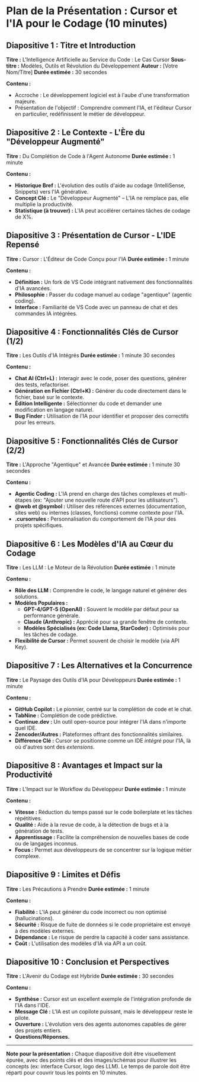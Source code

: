 # Plan de la Présentation : Cursor et l'IA pour le Codage (10 minutes)

## Diapositive 1 : Titre et Introduction
**Titre :** L'Intelligence Artificielle au Service du Code : Le Cas Cursor
**Sous-titre :** Modèles, Outils et Révolution du Développement
**Auteur :** [Votre Nom/Titre]
**Durée estimée :** 30 secondes

**Contenu :**
*   Accroche : Le développement logiciel est à l'aube d'une transformation majeure.
*   Présentation de l'objectif : Comprendre comment l'IA, et l'éditeur Cursor en particulier, redéfinissent le métier de développeur.

## Diapositive 2 : Le Contexte - L'Ère du "Développeur Augmenté"
**Titre :** Du Complétion de Code à l'Agent Autonome
**Durée estimée :** 1 minute

**Contenu :**
*   **Historique Bref :** L'évolution des outils d'aide au codage (IntelliSense, Snippets) vers l'IA générative.
*   **Concept Clé :** Le "Développeur Augmenté" – L'IA ne remplace pas, elle multiplie la productivité.
*   **Statistique (à trouver) :** L'IA peut accélérer certaines tâches de codage de X%.

## Diapositive 3 : Présentation de Cursor - L'IDE Repensé
**Titre :** Cursor : L'Éditeur de Code Conçu pour l'IA
**Durée estimée :** 1 minute

**Contenu :**
*   **Définition :** Un fork de VS Code intégrant nativement des fonctionnalités d'IA avancées.
*   **Philosophie :** Passer du codage manuel au codage "agentique" (agentic coding).
*   **Interface :** Familiarité de VS Code avec un panneau de chat et des commandes IA intégrées.

## Diapositive 4 : Fonctionnalités Clés de Cursor (1/2)
**Titre :** Les Outils d'IA Intégrés
**Durée estimée :** 1 minute 30 secondes

**Contenu :**
*   **Chat AI (Ctrl+L) :** Interagir avec le code, poser des questions, générer des tests, refactoriser.
*   **Génération en Fichier (Ctrl+K) :** Générer du code directement dans le fichier, basé sur le contexte.
*   **Édition Intelligente :** Sélectionner du code et demander une modification en langage naturel.
*   **Bug Finder :** Utilisation de l'IA pour identifier et proposer des correctifs pour les erreurs.

## Diapositive 5 : Fonctionnalités Clés de Cursor (2/2)
**Titre :** L'Approche "Agentique" et Avancée
**Durée estimée :** 1 minute 30 secondes

**Contenu :**
*   **Agentic Coding :** L'IA prend en charge des tâches complexes et multi-étapes (ex: "Ajouter une nouvelle route d'API pour les utilisateurs").
*   **@web et @symbol :** Utiliser des références externes (documentation, sites web) ou internes (classes, fonctions) comme contexte pour l'IA.
*   **.cursorrules :** Personnalisation du comportement de l'IA pour des projets spécifiques.

## Diapositive 6 : Les Modèles d'IA au Cœur du Codage
**Titre :** Les LLM : Le Moteur de la Révolution
**Durée estimée :** 1 minute

**Contenu :**
*   **Rôle des LLM :** Comprendre le code, le langage naturel et générer des solutions.
*   **Modèles Populaires :**
    *   **GPT-4/GPT-5 (OpenAI) :** Souvent le modèle par défaut pour sa performance générale.
    *   **Claude (Anthropic) :** Apprécié pour sa grande fenêtre de contexte.
    *   **Modèles Spécialisés (ex: Code Llama, StarCoder) :** Optimisés pour les tâches de codage.
*   **Flexibilité de Cursor :** Permet souvent de choisir le modèle (via API Key).

## Diapositive 7 : Les Alternatives et la Concurrence
**Titre :** Le Paysage des Outils d'IA pour Développeurs
**Durée estimée :** 1 minute

**Contenu :**
*   **GitHub Copilot :** Le pionnier, centré sur la complétion de code et le chat.
*   **TabNine :** Complétion de code prédictive.
*   **Continue.dev :** Un outil open-source pour intégrer l'IA dans n'importe quel IDE.
*   **Zencoder/Autres :** Plateformes offrant des fonctionnalités similaires.
*   **Différence Clé :** Cursor se positionne comme un IDE *intégré* pour l'IA, là où d'autres sont des *extensions*.

## Diapositive 8 : Avantages et Impact sur la Productivité
**Titre :** L'Impact sur le Workflow du Développeur
**Durée estimée :** 1 minute

**Contenu :**
*   **Vitesse :** Réduction du temps passé sur le code boilerplate et les tâches répétitives.
*   **Qualité :** Aide à la revue de code, à la détection de bugs et à la génération de tests.
*   **Apprentissage :** Facilite la compréhension de nouvelles bases de code ou de langages inconnus.
*   **Focus :** Permet aux développeurs de se concentrer sur la logique métier complexe.

## Diapositive 9 : Limites et Défis
**Titre :** Les Précautions à Prendre
**Durée estimée :** 1 minute

**Contenu :**
*   **Fiabilité :** L'IA peut générer du code incorrect ou non optimisé (hallucinations).
*   **Sécurité :** Risque de fuite de données si le code propriétaire est envoyé à des modèles externes.
*   **Dépendance :** Le risque de perdre la capacité à coder sans assistance.
*   **Coût :** L'utilisation des modèles d'IA via API a un coût.

## Diapositive 10 : Conclusion et Perspectives
**Titre :** L'Avenir du Codage est Hybride
**Durée estimée :** 30 secondes

**Contenu :**
*   **Synthèse :** Cursor est un excellent exemple de l'intégration profonde de l'IA dans l'IDE.
*   **Message Clé :** L'IA est un copilote puissant, mais le développeur reste le pilote.
*   **Ouverture :** L'évolution vers des agents autonomes capables de gérer des projets entiers.
*   **Questions/Réponses.**

---
**Note pour la présentation :** Chaque diapositive doit être visuellement épurée, avec des points clés et des images/schémas pour illustrer les concepts (ex: interface Cursor, logo des LLM). Le temps de parole doit être réparti pour couvrir tous les points en 10 minutes.
